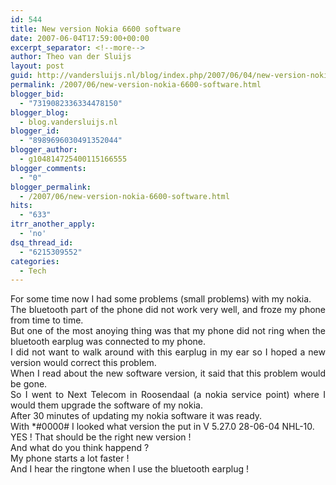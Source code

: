 ```yaml
---
id: 544
title: New version Nokia 6600 software
date: 2007-06-04T17:59:00+00:00
excerpt_separator: <!--more-->
author: Theo van der Sluijs
layout: post
guid: http://vandersluijs.nl/blog/index.php/2007/06/04/new-version-nokia-6600-software/
permalink: /2007/06/new-version-nokia-6600-software.html
blogger_bid:
  - "7319082336334478150"
blogger_blog:
  - blog.vandersluijs.nl
blogger_id:
  - "8989696030491352044"
blogger_author:
  - g104814725400115166555
blogger_comments:
  - "0"
blogger_permalink:
  - /2007/06/new-version-nokia-6600-software.html
hits:
  - "633"
itrr_another_apply:
  - 'no'
dsq_thread_id:
  - "6215309552"
categories:
  - Tech
---
```

<div align="justify">
  For some time now I had some problems (small problems) with my nokia.
</div>



<div align="justify">
  The bluetooth part of the phone did not work very well, and froze my phone from time to time.
</div>



<div align="justify">
</div>



<div align="justify">
  But one of the most anoying thing was that my phone did not ring when the bluetooth earplug was connected to my phone.
</div>



<div align="justify">
</div>



<div align="justify">
  I did not want to walk around with this earplug in my ear so I hoped a new version would correct this problem.
</div>



<div align="justify">
</div>



<div align="justify">
  When I read about the new software version, it said that this problem would be gone.
</div>



<div align="justify">
</div>



<div align="justify">
  So I went to Next Telecom in Roosendaal (a nokia service point) where I would them upgrade the software of my nokia.
</div>



<div align="justify">
</div>



<div align="justify">
  After 30 minutes of updating my nokia software it was ready.
</div>



<div align="justify">
</div>



<div align="justify">
  With *#0000# I looked what version the put in V 5.27.0 28-06-04 NHL-10.
</div>



<div align="justify">
</div>



<div align="justify">
  YES ! That should be the right new version !
</div>



<div align="justify">
</div>



<div align="justify">
  And what do you think happend ?
</div>



<div align="justify">
  My phone starts a lot faster !
</div>



<div align="justify">
  And I hear the ringtone when I use the bluetooth earplug !
</div>



<div align="justify">
</div>

<a name="more"></a>